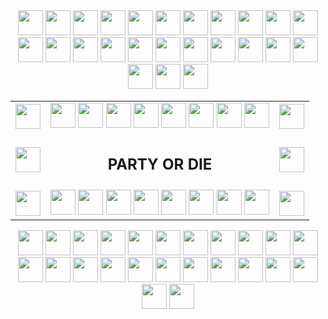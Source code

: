 <div align="center">
    <img src="https://cultofthepartyparrot.com/parrots/hd/githubparrot.gif" height="40"/>
    <img src="https://cultofthepartyparrot.com/flags/hd/indiaparrot.gif" height="40"/>
    <img src="https://cultofthepartyparrot.com/parrots/asyncparrot.gif" height="40"/>
    <img src="https://cultofthepartyparrot.com/parrots/hd/exceptionallyfastparrot.gif" height="40"/>
    <img src="https://cultofthepartyparrot.com/parrots/hd/60fpsparrot.gif" height="40"/>
    <img src="https://cultofthepartyparrot.com/parrots/hd/jumpingparrot.gif" height="40"/>
    <img src="https://cultofthepartyparrot.com/parrots/hd/opensourceparrot.gif" height="40"/>
    <img src="https://cultofthepartyparrot.com/parrots/hd/dealwithitnowparrot.gif" height="40"/>
    <img src="https://cultofthepartyparrot.com/parrots/hd/hypnoparrotlight.gif" height="40"/>
    <img src="https://cultofthepartyparrot.com/parrots/databaseparrot.gif" height="40"/>
    <img src="https://cultofthepartyparrot.com/parrots/fixparrot.gif" height="40"/>
    <img src="https://cultofthepartyparrot.com/parrots/hd/laptop_parrot.gif" height="40"/>
    <img src="https://cultofthepartyparrot.com/parrots/hd/spinningparrot.gif" height="40"/>
    <img src="https://cultofthepartyparrot.com/parrots/hd/levitationparrot.gif" height="40"/>
    <img src="https://cultofthepartyparrot.com/parrots/hd/meldparrot.gif" height="40"/>
    <img src="https://cultofthepartyparrot.com/parrots/slomoparrot.gif" height="40"/>
    <img src="https://cultofthepartyparrot.com/parrots/hd/moonwalkingparrot.gif" height="40"/>
    <img src="https://cultofthepartyparrot.com/parrots/hd/stableparrot.gif" height="40"/>
    <img src="https://cultofthepartyparrot.com/parrots/hd/scienceparrot.gif" height="40"/>
    <img src="https://cultofthepartyparrot.com/parrots/hd/pirateparrot.gif" height="40"/>
    <img src="https://cultofthepartyparrot.com/parrots/hd/footballparrot.gif" height="40"/>
    <img src="https://cultofthepartyparrot.com/parrots/hd/illuminatiparrot.gif" height="40"/>
    <img src="https://cultofthepartyparrot.com/parrots/hd/hypnoparrotdark.gif" height="40"/>
    <img src="https://cultofthepartyparrot.com/parrots/hd/mustacheparrot.gif" height="40"/>
    <img src="https://cultofthepartyparrot.com/parrots/hd/ripparrot.gif" height="40"/>
</div>
<div align="center">
<table style="border-collapse: collapse; width: 100%;">
    <tbody>
        <tr>
            <td style="border: none;"><img src="https://cultofthepartyparrot.com/parrots/hd/parrot.gif" height="40"></td>
            <td style="border: none;">
                <img src="https://cultofthepartyparrot.com/parrots/hd/middleparrot.gif" height="40">
                <img src="https://cultofthepartyparrot.com/parrots/hd/middleparrot.gif" height="40">
                <img src="https://cultofthepartyparrot.com/parrots/hd/middleparrot.gif" height="40">
                <img src="https://cultofthepartyparrot.com/parrots/hd/middleparrot.gif" height="40">
                <img src="https://cultofthepartyparrot.com/parrots/hd/middleparrot.gif" height="40">
                <img src="https://cultofthepartyparrot.com/parrots/hd/middleparrot.gif" height="40">
                <img src="https://cultofthepartyparrot.com/parrots/hd/middleparrot.gif" height="40">
                <img src="https://cultofthepartyparrot.com/parrots/hd/middleparrot.gif" height="40">
            </td>
            <td style="border: none;"><img src="https://cultofthepartyparrot.com/parrots/hd/reverseparrot.gif" height="40"></td>
        </tr>
        <tr>
            <td style="border: none;"><img src="https://cultofthepartyparrot.com/parrots/hd/parrot.gif" height="40"></td>
            <td style="border: none;"><h2 align="center">PARTY OR DIE</h2></td>
            <td style="border: none;"><img src="https://cultofthepartyparrot.com/parrots/hd/reverseparrot.gif" height="40"></td>
        </tr>
        <tr>
            <td style="border: none;"><img src="https://cultofthepartyparrot.com/parrots/hd/parrot.gif" height="40"></td>
            <td style="border: none;">
                <img src="https://cultofthepartyparrot.com/parrots/hd/middleparrot.gif" height="40">
                <img src="https://cultofthepartyparrot.com/parrots/hd/middleparrot.gif" height="40">
                <img src="https://cultofthepartyparrot.com/parrots/hd/middleparrot.gif" height="40">
                <img src="https://cultofthepartyparrot.com/parrots/hd/middleparrot.gif" height="40">
                <img src="https://cultofthepartyparrot.com/parrots/hd/middleparrot.gif" height="40">
                <img src="https://cultofthepartyparrot.com/parrots/hd/middleparrot.gif" height="40">
                <img src="https://cultofthepartyparrot.com/parrots/hd/middleparrot.gif" height="40">
                <img src="https://cultofthepartyparrot.com/parrots/hd/middleparrot.gif" height="40">
            </td>
            <td style="border: none;"><img src="https://cultofthepartyparrot.com/parrots/hd/reverseparrot.gif" height="40"></td>
        </tr>
    </tbody>
</table>
</div>

<div align="center">
    <img src="https://cultofthepartyparrot.com/guests/hd/vibepartycat.gif" height="40" />
    <img src="https://cultofthepartyparrot.com/guests/hd/nyanparrot.gif" height="40" />
    <img src="https://cultofthepartyparrot.com/guests/catparrot.gif" height="40" />
    <img src="https://cultofthepartyparrot.com/guests/hd/partygopher.gif" height="40" />
    <img src="https://cultofthepartyparrot.com/guests/hd/partyblobcat.gif" height="40" />
    <img src="https://cultofthepartyparrot.com/guests/hd/partywumpus.gif" height="40" />
    <img src="https://cultofthepartyparrot.com/guests/hd/partygfm.gif" height="40" />
    <img src="https://cultofthepartyparrot.com/guests/oriolesparrot.gif" height="40" />
    <img src="https://cultofthepartyparrot.com/guests/hd/stubparrot.gif" height="40" />
    <img src="https://cultofthepartyparrot.com/parrots/hd/invisibleparrot.gif" height="40" />
    <img src="https://cultofthepartyparrot.com/parrots/portalparrot.gif" height="40" />
    <img src="https://cultofthepartyparrot.com/parrots/cryptoparrot.gif" height="40" />
    <img src="https://cultofthepartyparrot.com/parrots/hd/inverseparrot.gif" height="40" />
    <img src="https://cultofthepartyparrot.com/parrots/dabparrot.gif" height="40" />
    <img src="https://cultofthepartyparrot.com/parrots/hd/fasttwinsparrot.gif" height="40" />
    <img src="https://cultofthepartyparrot.com/parrots/hd/hackerparrot.gif" height="40" />
    <img src="https://cultofthepartyparrot.com/parrots/hd/quadparrot.gif" height="40" />
    <img src="https://cultofthepartyparrot.com/guests/cursedparrot.gif" height="40" />
    <img src="https://cultofthepartyparrot.com/guests/hd/thisisfineparrot.gif" height="40" />
    <img src="https://cultofthepartyparrot.com/guests/hd/discoduck.gif" height="40" />
    <img src="https://cultofthepartyparrot.com/guests/minionparrot.gif" height="40" />
    <img src="https://cultofthepartyparrot.com/guests/hd/partyblob.gif" height="40" />
    <img src="https://cultofthepartyparrot.com/guests/hd/partygeeko.gif" height="40" />
    <img src="https://cultofthepartyparrot.com/guests/congadoge.gif" height="40" />
</div>
